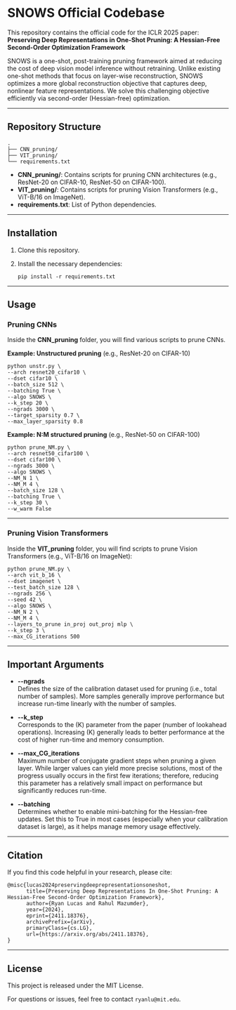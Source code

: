 # SNOWS Official Codebase

This repository contains the official code for the ICLR 2025 paper:  
**Preserving Deep Representations in One-Shot Pruning: A Hessian-Free Second-Order Optimization Framework**

SNOWS is a one-shot, post-training pruning framework aimed at reducing the cost of deep vision model inference without retraining. Unlike existing one-shot methods that focus on layer-wise reconstruction, SNOWS optimizes a more global reconstruction objective that captures deep, nonlinear feature representations. We solve this challenging objective efficiently via second-order (Hessian-free) optimization.

---

## Repository Structure

```
.
├── CNN_pruning/
├── VIT_pruning/
└── requirements.txt
```

- **CNN_pruning/**: Contains scripts for pruning CNN architectures (e.g., ResNet-20 on CIFAR-10, ResNet-50 on CIFAR-100).  
- **VIT_pruning/**: Contains scripts for pruning Vision Transformers (e.g., ViT-B/16 on ImageNet).  
- **requirements.txt**: List of Python dependencies.

---

## Installation

1. Clone this repository.
2. Install the necessary dependencies:

   ```
   pip install -r requirements.txt
   ```

---

## Usage

### Pruning CNNs

Inside the **CNN_pruning** folder, you will find various scripts to prune CNNs.

**Example: Unstructured pruning** (e.g., ResNet-20 on CIFAR-10)
```
python unstr.py \
--arch resnet20_cifar10 \
--dset cifar10 \
--batch_size 512 \
--batching True \
--algo SNOWS \
--k_step 20 \
--ngrads 3000 \
--target_sparsity 0.7 \
--max_layer_sparsity 0.8
```

**Example: N:M structured pruning** (e.g., ResNet-50 on CIFAR-100)
```
python prune_NM.py \
--arch resnet50_cifar100 \
--dset cifar100 \
--ngrads 3000 \
--algo SNOWS \
--NM_N 1 \
--NM_M 4 \
--batch_size 128 \
--batching True \
--k_step 30 \
--w_warm False
```

---

### Pruning Vision Transformers

Inside the **VIT_pruning** folder, you will find scripts to prune Vision Transformers (e.g., ViT-B/16 on ImageNet):

```
python prune_NM.py \
--arch vit_b_16 \
--dset imagenet \
--test_batch_size 128 \
--ngrads 256 \
--seed 42 \
--algo SNOWS \
--NM_N 2 \
--NM_M 4 \
--layers_to_prune in_proj out_proj mlp \
--k_step 3 \
--max_CG_iterations 500
```

---

## Important Arguments

- **--ngrads**  
  Defines the size of the calibration dataset used for pruning (i.e., total number of samples). More samples generally improve performance but increase run-time linearly with the number of samples.

- **--k_step**  
  Corresponds to the \(K\) parameter from the paper (number of lookahead operations). Increasing \(K\) generally leads to better performance at the cost of higher run-time and memory consumption.

- **--max_CG_iterations**  
  Maximum number of conjugate gradient steps when pruning a given layer. While larger values can yield more precise solutions, most of the progress usually occurs in the first few iterations; therefore, reducing this parameter has a relatively small impact on performance but significantly reduces run-time.

- **--batching**  
  Determines whether to enable mini-batching for the Hessian-free updates. Set this to True in most cases (especially when your calibration dataset is large), as it helps manage memory usage effectively.

---

## Citation

If you find this code helpful in your research, please cite:

```
@misc{lucas2024preservingdeeprepresentationsoneshot,
      title={Preserving Deep Representations In One-Shot Pruning: A Hessian-Free Second-Order Optimization Framework}, 
      author={Ryan Lucas and Rahul Mazumder},
      year={2024},
      eprint={2411.18376},
      archivePrefix={arXiv},
      primaryClass={cs.LG},
      url={https://arxiv.org/abs/2411.18376}, 
}
```

---

## License

This project is released under the MIT License. 

For questions or issues, feel free to contact `ryanlu@mit.edu`.